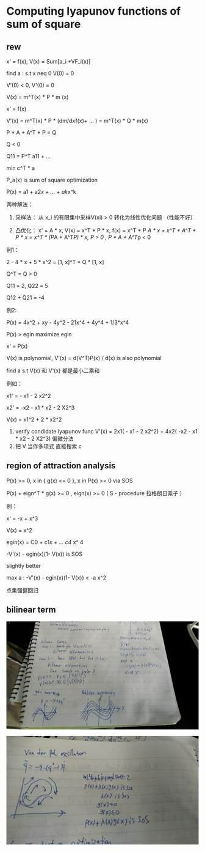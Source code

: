 # Computing lyapunov functions of sum of square

## rew 

x' = f(x), V(x) = Sum[a_i *VF_i(x)]

find a : s.t x neq 0 V(0) = 0

V'(0) < 0, V'(0) = 0

V(x) = m^T(x) * P * m (x)

x' = f(x)

V'(x) = m^T(x) * P * (dm/dxf(x)+ ... ) = m^T(x) * Q * m(x)

P * A + A^T * P = Q

Q < 0 

Q11 = P^T a11 + ...

min c^T * a 

P_a(x) is sum of square optimization 

P(x) = a1 + a2*x + ... + ak*x^k

两种解法：

1. 采样法： 从 x_i 的有限集中采样V(xi) > 0 转化为线性优化问题 （性能不好）

2. 凸优化： x' = A * x, V(x) = x^T * P * x, f(x) = x^T * P *A * x + x^T * A^T * P * x = x^T * (P*A + A^T*P) * x, P > 0 , P * A + A^T*p < 0

例1：

2 - 4 * x + 5 * x^2 = [1, x]^T * Q * [1, x]

Q^T = Q > 0 

Q11 = 2, Q22 = 5

Q12 + Q21 = -4

例2: 

P(x) = 4x^2 + xy - 4y^2 - 21x^4 + 4y^4 + 1/3*x^4

P(x) > egin maximize egin

x' = P(x)

V(x) is polynomial, V'(x) = d(V^T)P(x) / d(x) is also polynomial 

find a s.t V(x) 和 V'(x) 都是最小二乘和

例如： 

x1' = - x1 - 2 x2^2

x2' = -x2 - x1 * x2 - 2 X2^3

V(x) = x1^2 + 2 * x2^2

1. verify condidate lyapunov func V'(x) = 2x1( - x1 - 2 x2^2) + 4x2( -x2 - x1 * x2 - 2 X2^3) 偏微分法
2. 把 V 当作多项式 直接搜索 c

## region of attraction analysis

P(x) >= 0, x in { g(x) <= 0 }, x in P(x) >= 0 via SOS

P(x) + eign^T * g(x) >= 0 , eign(x) >= 0 ( S - procedure 拉格朗日乘子 ）

例：

x' = -x + x^3

V(x) = x^2

egin(x) = C0 + c1*x + ... c4* x^ 4 

-V'(x) - egin(x)(1- V(x)) is SOS

slightly better 

max a : -V'(x) - egin(x)(1- V(x)) < -a x^2 

点集强健回归

## bilinear term 

![bilinear term](pic/lec9-1.jpeg)

![von der pol](pic/lec9-2.jpeg)